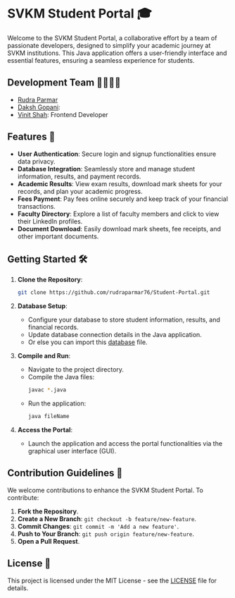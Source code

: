 # SVKM Student Portal 🎓

Welcome to the SVKM Student Portal, a collaborative effort by a team of passionate developers, designed to simplify your academic journey at SVKM institutions. This Java application offers a user-friendly interface and essential features, ensuring a seamless experience for students.

## Development Team 👩‍💻👨‍💻
- [Rudra Parmar](https://github.com/rudraparmar76)
- [Daksh Gopani](https://github.com/dakshgopani):
- [Vinit Shah](https://github.com/Vinit062006): Frontend Developer

## Features 🚀

- **User Authentication**: Secure login and signup functionalities ensure data privacy.
- **Database Integration**: Seamlessly store and manage student information, results, and payment records.
- **Academic Results**: View exam results, download mark sheets for your records, and plan your academic progress.
- **Fees Payment**: Pay fees online securely and keep track of your financial transactions.
- **Faculty Directory**: Explore a list of faculty members and click to view their LinkedIn profiles.
- **Document Download**: Easily download mark sheets, fee receipts, and other important documents.

## Getting Started 🛠️

1. **Clone the Repository**:
   ```sh
   git clone https://github.com/rudraparmar76/Student-Portal.git
   ```

2. **Database Setup**:
   - Configure your database to store student information, results, and financial records.
   - Update database connection details in the Java application.
   - Or else you can import this [database](https://github.com/rudraparmar76/Student-Portal/blob/main/Student-Portal/127_0_0_1.sql) file.

3. **Compile and Run**:
   - Navigate to the project directory.
   - Compile the Java files:
     ```sh
     javac *.java
     ```
   - Run the application:
     ```sh
     java fileName
     ```

4. **Access the Portal**:
   - Launch the application and access the portal functionalities via the graphical user interface (GUI).

## Contribution Guidelines 🤝

We welcome contributions to enhance the SVKM Student Portal. To contribute:

1. **Fork the Repository**.
2. **Create a New Branch**: `git checkout -b feature/new-feature`.
3. **Commit Changes**: `git commit -m 'Add a new feature'`.
4. **Push to Your Branch**: `git push origin feature/new-feature`.
5. **Open a Pull Request**.


## License 📜

This project is licensed under the MIT License - see the [LICENSE](LICENSE) file for details.
